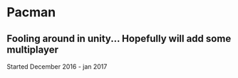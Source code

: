 # Pacman

## Fooling around in unity... Hopefully will add some multiplayer
Started December 2016 - jan 2017
